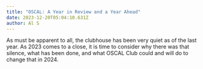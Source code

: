 ```yaml
---
title: "OSCAL: A Year in Review and a Year Ahead"
date: 2023-12-20T05:04:10.631Z
author: Al S
---
```

As must be apparent to all, the clubhouse has been very quiet as of the last year. As 2023 comes to a close, it is time to consider why there was that silence, what has been done, and what OSCAL Club could and will do to change that in 2024.